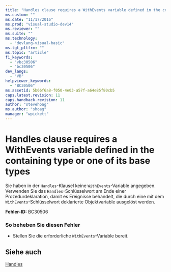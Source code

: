 ```yaml
---
title: "Handles clause requires a WithEvents variable defined in the containing type or one of its base types | Microsoft Docs"
ms.custom: ""
ms.date: "11/17/2016"
ms.prod: "visual-studio-dev14"
ms.reviewer: ""
ms.suite: ""
ms.technology: 
  - "devlang-visual-basic"
ms.tgt_pltfrm: ""
ms.topic: "article"
f1_keywords: 
  - "vbc30506"
  - "bc30506"
dev_langs: 
  - "VB"
helpviewer_keywords: 
  - "BC30506"
ms.assetid: 5b66f6a8-f050-4e03-a57f-a64e85f80cb5
caps.latest.revision: 11
caps.handback.revision: 11
author: "stevehoag"
ms.author: "shoag"
manager: "wpickett"
---
```

# Handles clause requires a WithEvents variable defined in the containing type or one of its base types
Sie haben in der `Handles`\-Klausel keine `WithEvents`\-Variable angegeben.  Verwenden Sie das `Handles`\-Schlüsselwort am Ende einer Prozedurdeklaration, damit es Ereignisse behandelt, die durch eine mit dem `WithEvents`\-Schlüsselwort deklarierte Objektvariable ausgelöst werden.  
  
 **Fehler\-ID:** BC30506  
  
### So beheben Sie diesen Fehler  
  
-   Stellen Sie die erforderliche `WithEvents`\-Variable bereit.  
  
## Siehe auch  
 [Handles](../../../visual-basic/language-reference/statements/handles-clause.md)